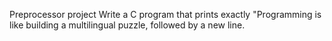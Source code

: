 Preprocessor project
Write a C program that prints exactly "Programming is like building a multilingual puzzle, followed by a new line.
